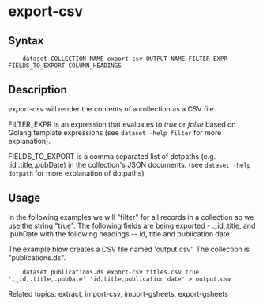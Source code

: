 
# export-csv

## Syntax

```
    dataset COLLECTION_NAME export-csv OUTPUT_NAME FILTER_EXPR FIELDS_TO_EXPORT COLUMN_HEADINGS
```

## Description

_export-csv_ will render the contents of a collection as a CSV file. 

FILTER_EXPR is an expression that evaluates to _true_ or _false_ based on Golang template expressions
(see `dataset -help filter` for more explanation).

FIELDS_TO_EXPORT is a comma separated list of dotpaths (e.g. .id,.title,.pubDate) in the collection's JSON documents.
(see `dataset -help dotpath` for more explanation of dotpaths)

## Usage

In the following examples we will "filter" for all records in a collection so we use the string "true". 
The following fields are being exported - ._id,.title, and .pubDate with the following headings --
id, title and publication date. 

The example blow creates a CSV file named 'output.csv'. The
collection is "publications.ds".

```shell
	dataset publications.ds export-csv titles.csv true '._id,.title,.pubDate' 'id,title,publication date' > output.csv
```

Related topics: extract, import-csv, import-gsheets, export-gsheets

